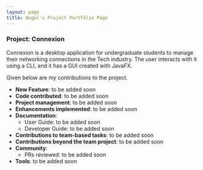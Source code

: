 ```yaml
---
layout: page
title: Angel's Project Portfolio Page
---
```

### Project: Connexion

Connexion is a desktop application for undergraduate students to manage their networking connections in the Tech industry.
The user interacts with it using a CLI, and it has a GUI created with JavaFX.

Given below are my contributions to the project.
* **New Feature**: to be added soon
* **Code contributed**: to be added soon 
* **Project management**: to be added soon
* **Enhancements implemented**: to be added soon
* **Documentation**:
    * User Guide: to be added soon
    * Developer Guide: to be added soon
* **Contributions to team-based tasks**: to be added soon
* **Contributions beyond the team project**: to be added soon
* **Community**:
  * PRs reviewed: to be added soon
* **Tools**: to be added soon